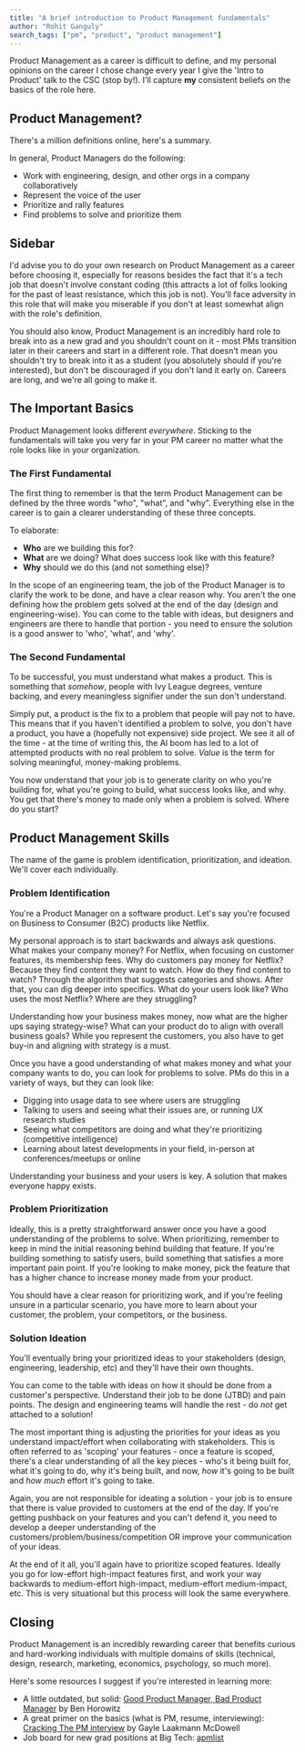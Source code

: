 ```yaml
---
title: "A brief introduction to Product Management fundamentals"
author: "Rohit Ganguly"
search_tags: ["pm", "product", "product management"]
---
```


Product Management as a career is difficult to define, and my personal opinions on the career I chose change every year I give the 'Intro to Product' talk to the CSC (stop by!). I'll capture **my** consistent beliefs on the basics of the role here.

## Product Management?

There's a million definitions online, here's a summary.

In general, Product Managers do the following:
- Work with engineering, design, and other orgs in a company collaboratively
- Represent the voice of the user
- Prioritize and rally features
- Find problems to solve and prioritize them

## Sidebar

I'd advise you to do your own research on Product Management as a career before choosing it, especially for reasons besides the fact that it's a tech job that doesn't involve constant coding (this attracts a lot of folks looking for the past of least resistance, which this job is not). You'll face adversity in this role that will make you miserable if you don't at least somewhat align with the role's definition.

You should also know, Product Management is an incredibly hard role to break into as a new grad and you shouldn't count on it - most PMs transition later in their careers and start in a different role. That doesn't mean you shouldn't try to break into it as a student (you absolutely should if you're interested), but don't be discouraged if you don't land it early on. Careers are long, and we're all going to make it.

## The Important Basics

Product Management looks different *everywhere*. Sticking to the fundamentals will take you very far in your PM career no matter what the role looks like in your organization.

### The First Fundamental

The first thing to remember is that the term Product Management can be defined by the three words "who", "what", and "why". Everything else in the career is to gain a clearer understanding of these three concepts.

To elaborate:

- **Who** are we building this for?
- **What** are we doing? What does success look like with this feature?
- **Why** should we do this (and not something else)?

In the scope of an engineering team, the job of the Product Manager is to clarify the work to be done, and have a clear reason why. You aren't the one defining how the problem gets solved at the end of the day (design and engineering-wise). You can come to the table with ideas, but designers and engineers are there to handle that portion - you need to ensure the solution is a good answer to 'who', 'what', and 'why'.

### The Second Fundamental

To be successful, you must understand what makes a product. This is something that *somehow*, people with Ivy League degrees, venture backing, and every meaningless signifier under the sun don't understand.

Simply put, a product is the fix to a problem that people will pay not to have. This means that if you haven't identified a problem to solve, you don't have a product, you have a (hopefully not expensive) side project. We see it all of the time - at the time of writing this, the AI boom has led to a lot of attempted products with no real problem to solve. *Value* is the term for solving meaningful, money-making problems.

You now understand that your job is to generate clarity on who you're building for, what you're going to build, what success looks like, and why. You get that there's money to made only when a problem is solved. Where do you start?

## Product Management Skills

The name of the game is problem identification, prioritization, and ideation. We'll cover each individually.

### Problem Identification

You're a Product Manager on a software product. Let's say you're focused on Business to Consumer (B2C) products like Netflix.

My personal approach is to start backwards and always ask questions. What makes your company money? For Netflix, when focusing on customer features, its membership fees. Why do customers pay money for Netflix? Because they find content they want to watch. How do they find content to watch? Through the algorithm that suggests categories and shows. After that, you can dig deeper into specifics. What do your users look like? Who uses the most Netflix? Where are they struggling?

Understanding how your business makes money, now what are the higher ups saying strategy-wise? What can your product do to align with overall business goals? While you represent the customers, you also have to get buy-in and aligning with strategy is a must.

Once you have a good understanding of what makes money and what your company wants to do, you can look for problems to solve. PMs do this in a variety of ways, but they can look like:

- Digging into usage data to see where users are struggling
- Talking to users and seeing what their issues are, or running UX research studies
- Seeing what competitors are doing and what they're prioritizing (competitive intelligence)
- Learning about latest developments in your field, in-person at conferences/meetups or online

Understanding your business and your users is key. A solution that makes everyone happy exists.

### Problem Prioritization

Ideally, this is a pretty straightforward answer once you have a good understanding of the problems to solve. When prioritizing, remember to keep in mind the initial reasoning behind building that feature. If you're building something to satisfy users, build something that satisfies a more important pain point. If you're looking to make money, pick the feature that has a higher chance to increase money made from your product.

You should have a clear reason for prioritizing work, and if you're feeling unsure in a particular scenario, you have more to learn about your customer, the problem, your competitors, or the business.

### Solution Ideation

You'll eventually bring your prioritized ideas to your stakeholders (design, engineering, leadership, etc) and they'll have their own thoughts.

You can come to the table with ideas on how it should be done from a customer's perspective. Understand their job to be done (JTBD) and pain points. The design and engineering teams will handle the rest - do *not* get attached to a solution!

The most important thing is adjusting the priorities for your ideas as you understand impact/effort when collaborating with stakeholders. This is often referred to as 'scoping' your features - once a feature is scoped, there's a clear understanding of all the key pieces - who's it being built for, what it's going to do, why it's being built, and now, *how* it's going to be built and *how much* effort it's going to take.

Again, you are not responsible for ideating a solution - your job is to ensure that there is value provided to customers at the end of the day. If you're getting pushback on your features and you can't defend it, you need to develop a deeper understanding of the customers/problem/business/competition OR improve your communication of your ideas.

At the end of it all, you'll again have to prioritize scoped features. Ideally you go for low-effort high-impact features first, and work your way backwards to medium-effort high-impact, medium-effort medium-impact, etc. This is very situational but this process will look the same everywhere.

## Closing

Product Management is an incredibly rewarding career that benefits curious and hard-working individuals with multiple domains of skills (technical, design, research, marketing, economics, psychology, so much more).

Here's some resources I suggest if you're interested in learning more:

- A little outdated, but solid: [Good Product Manager, Bad Product Manager](https://a16z.com/good-product-manager-bad-product-manager/) by Ben Horowitz
- A great primer on the basics (what is PM, resume, interviewing): [Cracking The PM interview](https://www.crackingthepminterview.com/) by Gayle Laakmann McDowell
- Job board for new grad positions at Big Tech: [apmlist](https://apmlist.com)
